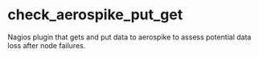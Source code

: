check_aerospike_put_get
=======================

Nagios plugin that gets and put data to aerospike to assess potential data loss after node failures.
